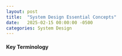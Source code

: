 ```yaml
---
layout: post
title:  "System Design Essential Concepts"
date:   2025-02-15 00:00:00 -0500
categories: System Design
---
```


#### Key Terminology

